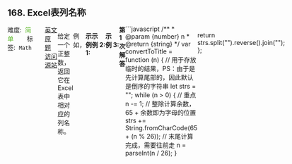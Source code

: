 <div style="font-size: 20px; margin-bottom: 15px; font-weight: bold;">168. Excel表列名称</div>
<div style="display: flex; font-size: 14px; justify-content: space-between;"><div><span style="margin-right: 30px;">难度:&nbsp;&nbsp;<label style="color: rgb(90, 183, 38);">简单</label></span><span style="margin-right: 30px;">标签:&nbsp;&nbsp;<code>Math</code></span></div><div><span style="margin-right: 15px;"><a href="https://leetcode.com/problems/excel-sheet-column-title/">英文原题</a></span><span><a href="https://leetcode-cn.com/problems/excel-sheet-column-title/">访问源站</a></span></div>
<hr style="height: 1px; margin: 1em 0px;" />
<p>给定一个正整数，返回它在 Excel 表中相对应的列名称。</p>

<p>例如，</p>

<pre>    1 -&gt; A
    2 -&gt; B
    3 -&gt; C
    ...
    26 -&gt; Z
    27 -&gt; AA
    28 -&gt; AB 
    ...
</pre>

<p><strong>示例 1:</strong></p>

<pre><strong>输入:</strong> 1
<strong>输出:</strong> &quot;A&quot;
</pre>

<p><strong>示例&nbsp;2:</strong></p>

<pre><strong>输入:</strong> 28
<strong>输出:</strong> &quot;AB&quot;
</pre>

<p><strong>示例&nbsp;3:</strong></p>

<pre><strong>输入:</strong> 701
<strong>输出:</strong> &quot;ZY&quot;
</pre>

<hr style="height: 1px; margin: 1em 0px;" />
<strong>第1次解答</strong>
```javascript
/**
 * @param {number} n
 * @return {string}
 */
var convertToTitle = function (n) {
  // 用于存放临时的结果，PS：由于是先计算尾部的，因此默认是倒序的字符串
  let strs = "";
  while (n > 0) {
    // 重点
    n -= 1;
    // 整除计算余数， 65 + 余数即为字母的位置
    strs += String.fromCharCode(65 + (n % 26));
    // 末尾计算完成，需要往前走
    n = parseInt(n / 26);
  }

  return strs.split("").reverse().join("");
};
```